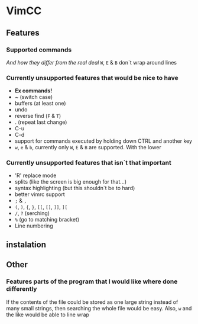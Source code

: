 # VimCC

## Features
### Supported commands
*And how they differ from the real deal*
`W`, `E` & `B` don`t wrap around lines

### Currently unsupported features that would be nice to have
- **Ex commands!**
- ~ (switch case)
- buffers (at least one)
- undo
- reverse find (`F` & `T`) 
- . (repeat last change)
- C-u
- C-d
- support for commands executed by holding down CTRL and another key
- `w`, `e` & `b`, currently only `W`, `E` & `B` are supported. With the lower

### Currently unsupported features that isn`t that important
- 'R' replace mode
- splits (like the screen is big enough for that...)
- syntax highlighting (but this shouldn`t be to hard)
- better vimrc support
- `;` & `,`
- `(`, `)`, `{`, `}`, `[[`, `[]`, `]]`, `][`
- `/`, `?` (serching)
- `%` (go to matching bracket)
- Line numbering


## instalation


## Other
### Features parts of the program that I would like where done differently
If the contents of the file could be stored as one large string instead of many
small strings, then searching the whole file would be easy. Also, `w` and the
like would be able to line wrap
